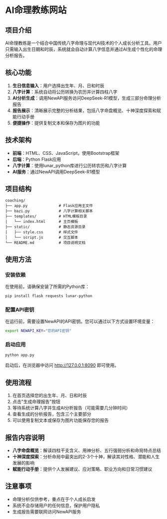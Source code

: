 # AI命理教练网站

## 项目介绍
AI命理教练是一个结合中国传统八字命理与现代AI技术的个人成长分析工具。用户只需输入出生日期和时辰，系统就会自动计算八字信息并通过AI生成个性化的命理分析报告。

## 核心功能
1. **生日信息输入**：用户选择出生年、月、日和时辰
2. **八字计算**：系统自动将公历转换为农历并计算四柱八字
3. **AI分析生成**：调用NewAPI服务访问DeepSeek-R1模型，生成三部分命理分析报告
4. **报告展示**：清晰展示完整的分析结果，包括八字命盘概览、十神深度探索和赋能行动手册
5. **便捷操作**：提供复制文本和保存为图片的功能

## 技术架构
- **前端**：HTML、CSS、JavaScript，使用Bootstrap框架
- **后端**：Python Flask应用
- **八字计算**：使用lunar_python库进行公历转农历和八字计算
- **AI服务**：通过NewAPI调用DeepSeek-R1模型

## 项目结构
```
coaching/
├── app.py              # Flask应用主文件
├── bazi.py             # 八字计算相关脚本
├── templates/          # HTML模板目录
│   └── index.html      # 主页模板
├── static/             # 静态资源目录
│   ├── style.css       # 样式文件
│   └── script.js       # 交互脚本
└── README.md           # 项目说明文档
```

## 使用方法

### 安装依赖
在使用前，请确保安装了所需的Python库：
```bash
pip install flask requests lunar-python
```

### 配置API密钥
在运行前，需要设置NewAPI的API密钥。您可以通过以下方式设置环境变量：
```bash
export NEWAPI_KEY="您的API密钥"
```

### 启动应用
```bash
python app.py
```
启动后，在浏览器中访问 http://127.0.0.1:8090 即可使用。

## 使用流程
1. 在首页选择您的出生年、月、日和时辰
2. 点击"生成命理报告"按钮
3. 等待系统计算八字并生成AI分析报告（可能需要几分钟时间）
4. 查看生成的分析报告，包含三个主要部分
5. 可以使用复制文本或保存为图片功能保存您的报告

## 报告内容说明
- **八字命盘概览**：解读四柱干支含义、用神分析、五行强弱分析和命局特点总结
- **十神深度探索**：分析命局中最突出的2-3个十神，解读其对性格、潜能和人生发展的影响
- **赋能行动手册**：提供个人发展建议、应对策略、职业方向和日常习惯建议

## 注意事项
- 命理分析仅供参考，重点在于个人成长启发
- 系统不会存储用户的任何信息，保护用户隐私
- 生成报告需要联网访问NewAPI服务
